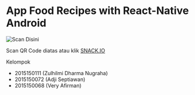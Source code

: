 # App Food Recipes with React-Native Android
![Scan Disini](https://github.com/hilmysekali/food-recipes-react-native/blob/master/qr.png)

Scan QR Code diatas atau klik [SNACK.IO](https://snack.expo.io/@hilmysekali/food-recipes)

Kelompok
- 2015150111 (Zulhilmi Dharma Nugraha)
- 2015150072 (Adji Septiawan)
- 2015150068 (Very Afirman)
